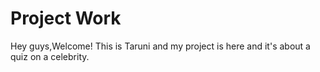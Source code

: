 # Project Work

Hey guys,Welcome!
This is Taruni and my project is here and it's about a quiz on a celebrity.